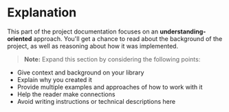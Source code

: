 # Explanation

This part of the project documentation focuses on an
**understanding-oriented** approach. You'll get a
chance to read about the background of the project,
as well as reasoning about how it was implemented.

>**Note:** Expand this section by considering the
>following points:

- Give context and background on your library
- Explain why you created it
- Provide multiple examples and approaches of how
    to work with it
- Help the reader make connections
- Avoid writing instructions or technical descriptions
    here
